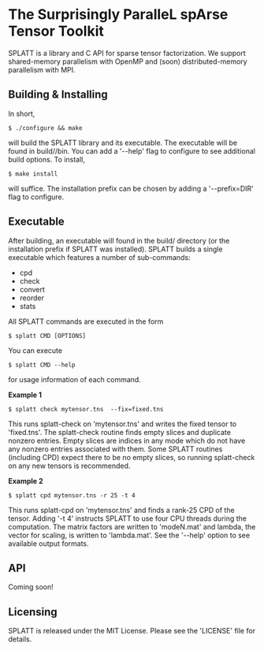The Surprisingly ParalleL spArse Tensor Toolkit
===============================================

SPLATT is a library and C API for sparse tensor factorization. We support
shared-memory parallelism with OpenMP and (soon) distributed-memory parallelism
with MPI.


Building & Installing
---------------------
In short,

    $ ./configure && make

will build the SPLATT library and its executable. The executable will be found
in build/<arch>/bin. You can add a '--help' flag to configure to see additional
build options. To install,

    $ make install

will suffice. The installation prefix can be chosen by adding a
'--prefix=DIR' flag to configure.


Executable
----------
After building, an executable will found in the build/ directory (or the
installation prefix if SPLATT was installed). SPLATT builds a single executable
which features a number of sub-commands:

* cpd
* check
* convert
* reorder
* stats

All SPLATT commands are executed in the form

    $ splatt CMD [OPTIONS]

You can execute

    $ splatt CMD --help

for usage information of each command.

**Example 1**

    $ splatt check mytensor.tns  --fix=fixed.tns

This runs splatt-check on 'mytensor.tns' and writes the fixed tensor to
'fixed.tns'. The splatt-check routine finds empty slices and duplicate nonzero
entries. Empty slices are indices in any mode which do not have any nonzero
entries associated with them. Some SPLATT routines (including CPD) expect there
to be no empty slices, so running splatt-check
on any new tensors is recommended.

**Example 2**

    $ splatt cpd mytensor.tns -r 25 -t 4

This runs splatt-cpd on 'mytensor.tns' and finds a rank-25 CPD of the tensor.
Adding '-t 4' instructs SPLATT to use four CPU threads during the computation.
The matrix factors are written to 'modeN.mat' and lambda, the vector for
scaling, is written to 'lambda.mat'. See the '--help' option to see available
output formats.


API
---
Coming soon!


Licensing
---------
SPLATT is released under the MIT License. Please see the 'LICENSE' file for
details.
